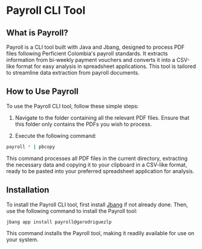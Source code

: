 # Payroll CLI Tool

## What is Payroll?

Payroll is a CLI tool built with Java and Jbang, designed to process PDF files following Perficient Colombia's payroll standards.
It extracts information from bi-weekly payment vouchers and converts it into a CSV-like format for easy analysis in spreadsheet
applications. This tool is tailored to streamline data extraction from payroll documents.

## How to Use Payroll

To use the Payroll CLI tool, follow these simple steps:

1. Navigate to the folder containing all the relevant PDF files. Ensure that this folder only contains the PDFs you wish to
process.

2. Execute the following command:

```bash
payroll * | pbcopy
```

This command processes all PDF files in the current directory, extracting the necessary data and copying it to your clipboard in a
CSV-like format, ready to be pasted into your preferred spreadsheet application for analysis.

## Installation

To install the Payroll CLI tool, first install [Jbang](https://jbang.dev/) if not already done. Then, use the following command to
install the Payroll tool:

```bash
jbang app install payroll@garodriguezlp
```

This command installs the Payroll tool, making it readily available for use on your system.
